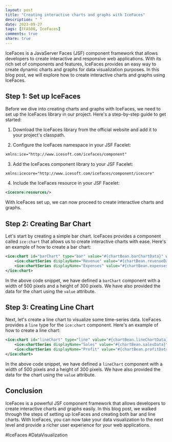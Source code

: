 ```yaml
---
layout: post
title: "Creating interactive charts and graphs with IceFaces"
description: " "
date: 2023-09-27
tags: [FFA500, IceFaces]
comments: true
share: true
---
```


IceFaces is a JavaServer Faces (JSF) component framework that allows developers to create interactive and responsive web applications. With its rich set of components and features, IceFaces provides an easy way to create dynamic charts and graphs for data visualization purposes. In this blog post, we will explore how to create interactive charts and graphs using IceFaces.

## Step 1: Set up IceFaces

Before we dive into creating charts and graphs with IceFaces, we need to set up the IceFaces library in our project. Here's a step-by-step guide to get started:

1. Download the IceFaces library from the official website and add it to your project's classpath.

2. Configure the IceFaces namespace in your JSF Facelet:

```xml
xmlns:ice="http://www.icesoft.com/icefaces/component"
```

3. Add the IceFaces component library to your JSF Facelet:

```xml
xmlns:icecore="http://www.icesoft.com/icefaces/component/icecore"
```

4. Include the IceFaces resource in your JSF Facelet:

```xml
<icecore:resources/>
```

With IceFaces set up, we can now proceed to create interactive charts and graphs.

## Step 2: Creating Bar Chart

Let's start by creating a simple bar chart. IceFaces provides a component called `ice:chart` that allows us to create interactive charts with ease. Here's an example of how to create a bar chart:

```xml
<ice:chart id="barChart" type="bar" value="#{chartBean.barChartData}" width="500" height="300">
    <ice:chartSeries displayName="Revenue" value="#{chartBean.revenueData}" color="blue"/>
    <ice:chartSeries displayName="Expenses" value="#{chartBean.expensesData}" color="red"/>
</ice:chart>
```
In the above code snippet, we have defined a `barChart` component with a width of 500 pixels and a height of 300 pixels. We have also provided the data for the chart using the `value` attribute.

## Step 3: Creating Line Chart

Next, let's create a line chart to visualize some time-series data. IceFaces provides a `line` type for the `ice:chart` component. Here's an example of how to create a line chart:

```xml
<ice:chart id="lineChart" type="line" value="#{chartBean.lineChartData}" width="500" height="300">
    <ice:chartSeries displayName="Sales" value="#{chartBean.salesData}" color="green"/>
    <ice:chartSeries displayName="Profit" value="#{chartBean.profitData}" color="#FFA500"/>
</ice:chart>
```

In the above code snippet, we have defined a `lineChart` component with a width of 500 pixels and a height of 300 pixels. We have also provided the data for the chart using the `value` attribute.

## Conclusion

IceFaces is a powerful JSF component framework that allows developers to create interactive charts and graphs easily. In this blog post, we walked through the steps of setting up IceFaces and creating both bar and line charts. With IceFaces, you can now take your data visualization to the next level and provide a richer user experience for your web applications.

#IceFaces #DataVisualization